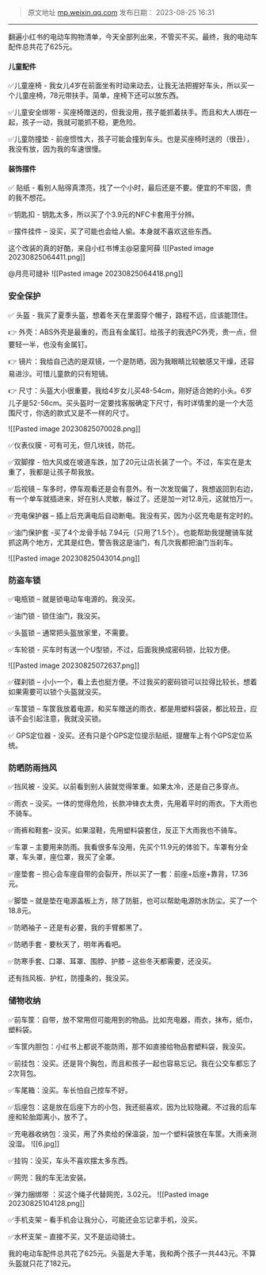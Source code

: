 > 原文地址 [mp.weixin.qq.com](https://mp.weixin.qq.com/s/lTQkztK-igEWSAi-xcJkDw)
> 发布日期： 2023-08-25 16:31
---

翻遍小红书的电动车购物清单，今天全部列出来，不管买不买。最终，我的电动车配件总共花了625元。

#### 儿童配件
✅儿童座椅 - 我女儿4岁在前面坐有时动来动去，让我无法把握好车头，所以买一个儿童座椅，78元带扶手。简单，座椅下还可以放东西。

✅儿童安全绑带 - 买座椅赠送的，但我没用，孩子能抓着扶手。而且和大人绑在一起，孩子一动，我就可能抓不稳，更危险。

✅儿童防撞垫 - 前座惯性大，孩子可能会撞到车头。也是买座椅时送的（很丑），我没有放，因为我的车速很慢。

#### 装饰摆件

✅ 贴纸 - 看别人贴得真漂亮，找了一个小时，最后还是不要。便宜的不牢固，贵的我不想花。

✅钥匙扣 - 钥匙太多，所以买了个3.9元的NFC卡套用于分辨。

✅摆件挂件 – 没买，买了可能也会给人偷。本身就不喜欢这些东西。

这个改装的真的好酷，来自小红书博主@惡童阿薛
![[Pasted image 20230825064411.png]]

@月亮可缝补
![[Pasted image 20230825064418.png]]

### 安全保护

✅ 头盔 - 我买了夏季头盔，想着冬天在里面穿个帽子，路程不远，应该能顶住。

👉 外壳：ABS外壳是最重的，而且有金属钉。给孩子的我选PC外壳，贵一点，但要轻一半，也没有金属钉。

👉 镜片：我给自己选的是双镜，一个是防晒，因为我眼睛比较敏感又干燥，还容易进沙。可惜儿童款的只有短镜。

👉 尺寸：头盔大小很重要，我给4岁女儿买48-54cm，刚好适合她的小头。6岁儿子是52-56cm。买头盔时一定要找客服确定下尺寸，有时详情里的是一个大范围尺寸，你选的款式又是不一样的尺寸。

![[Pasted image 20230825070028.png]]

✅仪表仪膜 - 可有可无，但几块钱，防花。

✅双脚撑 - 怕大风或在坡道车跌，加了20元让店长装了一个。不过，车实在是太重了，我都是让孩子帮我放。

✅后视镜 – 车多时，停车观看还是会有意外。有一次发现偏了，我想返回到右边，有一个单车就插进来，好在别人灵敏，躲过了。还是加一对12.8元，这就怕万一。

✅充电保护器 – 插上后充满电后自动断电。我没有买，因为小区充电是有定时的。

✅油门保护套 -买了4个龙骨手帖 7.94元（只用了1.5个）。也能帮助我提醒骑车就抓这两个地方，尤其是红色，警告我这是油门，有几次我都把油门当刹车。

![[Pasted image 20230825043014.png]]

### 防盗车锁

✅电瓶锁 – 就是锁电动车电源的。我没买。

✅油门锁 - 锁住油门，我没买。

✅头盔锁 – 通常把头盔放家里，不需要。

✅车轮锁 - 买车时有送一个U型锁，不过，后面我换成密码锁，比较方便。

![[Pasted image 20230825072637.png]]

✅碟刹锁 – 小小一个，看上去也挺方便。不过我买的密码锁可以拉得比较长，想着如果需要可以锁个头盔就没买。

✅车筐锁 – 车筐我放着电源，和买车赠送的雨衣，都是用塑料袋装，都比较丑，应该不会引起注意，我就没买锁。

✅ GPS定位器 - 没买。还有只是个GPS定位提示贴纸，提醒车上有个GPS定位系统。




### 防晒防雨挡风

✅挡风被 - 没买。以前看到别人装就觉得笨重。如果太冷，还是自己多穿点。

✅雨衣 – 没买。一体的觉得危险，长款冲锋衣太贵，先用着平时的雨衣。下大雨也不骑车。

✅雨裤和鞋套– 没买。如果湿鞋，先用塑料袋套住，反正下大雨我也不骑车。

✅车罩 – 主要用来防雨。我看很多车没用，先买个11.9元的体验下。车罩有分全罩，车头罩，座位罩，我买了全罩。

✅座垫套 – 担心会车座自带的会裂开，所以买了一套：前座+后座+靠背，17.36元。

✅脚垫 – 就是垫在电源盖板上方，除了防脏，也可以帮助电源防水防尘。买了一个18.8元。

✅防晒袖子 – 还是有必要，我的手臂都黑了。

✅防晒手套 - 要秋天了，明年再看吧。

✅防寒手套、口罩、耳罩、围脖、护膝 – 这些冬天都需要，还没买。

还有挡风板、护杠，防撞条的，我没买。


### 储物收纳
✅前车筐：自带，放不常用但可能用到的物品。比如充电器，雨衣，抹布，纸巾，塑料袋。

✅车筐内胆包：小红书上都说不能防雨，那不如直接给物品套塑料袋，我没买。

✅前挂包：没买。还是背个胸包，而且和孩子一起也容易忘记。我在公交车都忘了2次背包。

✅车尾箱：没买。车长怕自己控车不好。

✅后座包：这是放在后座下方的小包，我还挺喜欢，因为比较隐藏。不过我的后车座和轮胎距离小，放不了。

✅充电器收纳包：没买，用了外卖给的保温袋，加一个塑料袋放在车筐。大雨亲测没湿。
![[6.jpg]]

✅挂钩：没买，车头不喜欢摆太多东西。

✅网兜：我的车无法安装。

✅弹力捆绑带 ：买这个绳子代替网兜，3.02元。
![[Pasted image 20230825104128.png]]

✅手机支架 – 看手机会让我分心，可能还会忘记拿手机，没买。

✅水杯支架 – 直接不买，又不是运动骑士。

我的电动车配件总共花了625元。头盔是大手笔，我和两个孩子一共443元。不算头盔就只花了182元。